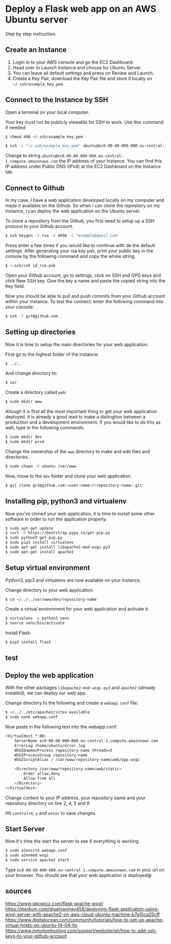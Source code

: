 # Deploy a Flask web app on an AWS Ubuntu server

Step by step instruction.

## Create an Instance

1. Login in to your AWS console and go the EC2 Dashboard.
2. Head over to Launch Instance and choose for Ubuntu Server.
3. You can leave all default settings and press on Review and Launch.
4. Create a Key Pair, download the Key Pair file and store it locally on
`~/.ssh/example_key.pem`

## Connect to the Instance by SSH

Open a terminal on your local computer.

Your key must not be publicly viewable for SSH to work. Use this command if
needed:

```bash
$ chmod 400 ~/.ssh/example_key.pem
```


```bash
$ ssh -i "~/.ssh/example_key.pem" ubuntu@ec0-00-00-000-000.eu-central-1.compute.amazonaws.com
```

Change to string `ubuntu@ec0-00-00-000-000.eu-central-1.compute.amazonaws.com`
the IP address of your Instance. You can find this IP address under Public DNS
(IPv4) at the EC2 Dashboard on the Instance tab.

## Connect to Github

In my case, I have a web application developed locally on my computer and made
it available on the Github. So when I can clone the repository on my instance,
I can deploy the web application on the Ubuntu server.

To clone a repository from the Github, you first need to setup up a SSH protocol
to your Github account.

```bash
$ ssh-keygen -t rsa -b 4096 -C "example@gmail.com"
```

Press enter a few times if you would like to continue with de the default
settings. After generating your rsa key pair, print your public key in the
console by the following command and copy the whole string.

```bash
$ ~.ssh/cat id_rsa.pub
```

Open your Github account, go to settings, click on SSH and GPG keys and click
New SSH key. Give the key a name and paste the copied string into the Key field.

Now you should be able to pull and push commits from your Github account within
your instance. To test the connect, enter the following command into your
console:

```bash
$ ssh -T git@github.com
```

## Setting up directories

Now it is time to setup the main directories for your web application.

First go to the highest folder of the instance:

```bash
$ ../..
```

And change directory to:

```bash
$ var
```

Create a directory called `web`:

```bash
$ sudo mkdir www
```

Altough it is first all the most important thing to get your web application
deployed, it is already a good iead to make a distingtion between a production
and a development environment. If you would like to do this as well, type in
the following commands:

```bash
$ sudo mkdir dev
$ sudo mkdir prod
```

Change the ownership of the `www` directory to make and edit files and
directories.

```bash
$ sudo chown -R ubuntu /var/www
```

Now, move to the `dev` folder and clone your web application.

```bash
$ git clone git@github.com:<user-name>/<repository-name>.git
```

## Installing pip, python3 and virtualenv

Now you've cloned your web application, it is time to install some other
software in order to run the application properly.

```bash
$ sudo apt-get update
$ curl -O https://bootstrap.pypa.io/get-pip.py
$ sudo python3 get-pip.py
$ sudo pip3 install virtualenv
$ sudo apt-get install libapache2-mod-wsgi-py3
$ sudo apt-get install apache2
```

## Setup virtual environment

Python3, pip3 and virtualenv are now available on your instance.

Change directory to your web application:

```bash
$ cd ~/../../var/www/dev/repository-name
```

Create a virtual environment for your web application and activate it:

```bash
$ virtualenv -p python3 venv
$ source venv/bin/activate
```

Install Flask:

```bash
$ pip3 install flask
```

## test


## Deploy the web application

With the other packages `libapache2-mod-wsgi-py3` and `apache2` (already
installed), we can deploy our web app.

Change directory to the following and create a `webapp.conf` file:

```bash
$ ~/../../etc/apache2/sites-available
$ sudo nano webapp.conf
```

Now paste in the following text into the webapp.conf:

```bash
<VirtualHost *:80>
    ServerName ec0-00-00-000-000.eu-central-1.compute.amazonaws.com
    ErrorLog /home/ubuntu/error.log
    WSGIDaemonProcess repository-name threads=5
    WSGIProcessGroup repository-name
    WSGIScriptAlias / /var/www/repository-name/web/app.wsgi

    <Directory /var/www/repository-name/web/static>
        Order allow,deny
        Allow from all
    </Directory>
</VirtualHost>
```

Change content to your IP address, your repository name and your repository
directory on line 2, 4, 5 and 6

Hit `control+X`, `y` and `enter` to save changes.

## Start Server

Now it's time the start the server to see if everything is working.

```bash
$ sudo a2ensite webapp.conf
$ sudo a2enmod wsgi
$ sudo service apache2 start
```

Type `ec0-00-00-000-000.eu-central-1.compute.amazonaws.com` in your url on your
browser. You should see that your web application is deployed@

## sources

https://www.jakowicz.com/flask-apache-wsgi/
https://medium.com/@satyavinay456/deploying-flask-application-using-wsgi-server-with-apache2-on-aws-cloud-ubuntu-machine-b7a15ca25cff
https://www.digitalocean.com/community/tutorials/how-to-set-up-apache-virtual-hosts-on-ubuntu-14-04-lts
https://www.inmotionhosting.com/support/website/git/how-to-add-ssh-keys-to-your-github-account

